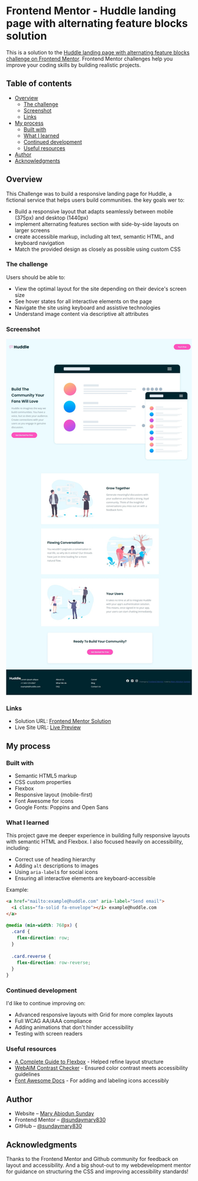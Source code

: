 # Frontend Mentor - Huddle landing page with alternating feature blocks solution

This is a solution to the [Huddle landing page with alternating feature blocks challenge on Frontend Mentor](https://www.frontendmentor.io/challenges/huddle-landing-page-with-alternating-feature-blocks-5ca5f5981e82137ec91a5100). Frontend Mentor challenges help you improve your coding skills by building realistic projects. 

## Table of contents

- [Overview](#overview)
  - [The challenge](#the-challenge)
  - [Screenshot](#screenshot)
  - [Links](#links)
- [My process](#my-process)
  - [Built with](#built-with)
  - [What I learned](#what-i-learned)
  - [Continued development](#continued-development)
  - [Useful resources](#useful-resources)
- [Author](#author)
- [Acknowledgments](#acknowledgments)

## Overview
This Challenge was to build a responsive landing page for Huddle, a fictional service that helps users build communities. the key goals wer to:
- Build a responsive layout that adapts seamlessly between mobile (375px) and desktop (1440px)
- implement alternating features section with side-by-side layouts on larger screens 
- create accessible markup, including alt text, semantic HTML, and keyboard navigation
- Match the provided design as closely as possible using custom CSS
### The challenge

Users should be able to:

- View the optimal layout for the site depending on their device's screen size
- See hover states for all interactive elements on the page
- Navigate the site using keyboard and assistive technologies
- Understand image content via descriptive alt attributes

### Screenshot

![](./Screenshot_27-5-2025_231536_sundaymary830.github.io.jpeg)

### Links

- Solution URL: [Frontend Mentor Solution](https://www.frontendmentor.io/solutions/html-css-flexbox-font-awesome-google-fonts-poppins-and-open-sans-a-DcSxOcZ3)
- Live Site URL: [Live Preview](https://sundaymary830.github.io/landing-page/)

## My process

### Built with
- Semantic HTML5 markup
- CSS custom properties
- Flexbox
- Responsive layout (mobile-first)
- Font Awesome for icons
- Google Fonts: Poppins and Open Sans

### What I learned

This project gave me deeper experience in building fully responsive layouts with semantic HTML and Flexbox. I also focused heavily on accessibility, including:

- Correct use of heading hierarchy
- Adding `alt` descriptions to images
- Using `aria-label`s for social icons
- Ensuring all interactive elements are keyboard-accessible

Example:

```html
<a href="mailto:example@huddle.com" aria-label="Send email">
  <i class="fa-solid fa-envelope"></i> example@huddle.com
</a>
```

```css
@media (min-width: 768px) {
  .card {
    flex-direction: row;
  }

  .card.reverse {
    flex-direction: row-reverse;
  }
}
```

### Continued development

I'd like to continue improving on:

- Advanced responsive layouts with Grid for more complex layouts
- Full WCAG AA/AAA compliance
- Adding animations that don't hinder accessibility
- Testing with screen readers

### Useful resources

- [A Complete Guide to Flexbox](https://css-tricks.com/snippets/css/a-guide-to-flexbox/) - Helped refine layout structure
- [WebAIM Contrast Checker](https://webaim.org/resources/contrastchecker/) - Ensured color contrast meets accessibility guidelines
- [Font Awesome Docs](https://fontawesome.com/docs/web/use-with/html/) - For adding and labeling icons accessibly

## Author

- Website – [Mary Abiodun Sunday](https://github.com/sundaymary830)
- Frontend Mentor – [@sundaymary830](https://www.frontendmentor.io/profile/sundaymary830)
- GitHub – [@sundaymary830](https://github.com/sundaymary830)

## Acknowledgments

Thanks to the Frontend Mentor and Github community for feedback on layout and accessibility. And a big shout-out to my webdevelopment mentor for guidance on structuring the CSS and improving accessibility standards!
